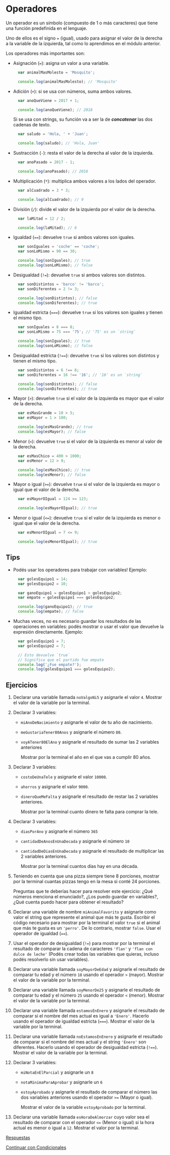 # Operadores

Un operador es un símbolo \(compuesto de 1 o más caracteres\) que tiene una función predefinida en el lenguaje.

Uno de ellos es el signo `=` \(igual\), usado para asignar el valor de la derecha a la variable de la izquierda, tal como lo aprendimos en el módulo anterior.

Los operadores más importantes son:

* Asignación \(`=`\): asigna un valor a una variable.

  ```javascript
    var animalMasMolesto = 'Mosquito';

    console.log(animalMasMolesto); // 'Mosquito'
  ```

* Adición \(`+`\): si se usa con números, suma ambos valores.

  ```javascript
    var anoQueViene = 2017 + 1;

    console.log(anoQueViene); // 2018
  ```

  Si se usa con strings, su función va a ser la de _**concatenar**_ las dos cadenas de texto.

  ```javascript
    var saludo = 'Hola, ' + 'Juan';

    console.log(saludo); // 'Hola, Juan'
  ```

* Sustracción \(`-`\): resta el valor de la derecha al valor de la izquierda.

  ```javascript
    var anoPasado = 2017 - 1;

    console.log(anoPasado); // 2016
  ```

* Multiplicación \(`*`\): multiplica ambos valores a los lados del operador.

  ```javascript
    var alCuadrado = 3 * 3;

    console.log(alCuadrado); // 9
  ```

* División \(`/`\): divide el valor de la izquierda por el valor de la derecha.

  ```javascript
    var laMitad = 12 / 2;

    console.log(laMitad); // 6
  ```

* Igualdad \(`==`\): devuelve `true` si ambos valores son iguales.

  ```javascript
    var sonIguales = 'coche' == 'coche';
    var sonLoMismo = 90 == 30;

    console.log(sonIguales); // true
    console.log(sonLoMismo); // false
  ```

* Desigualdad \(`!=`\): devuelve `true` si ambos valores son distintos.

  ```javascript
    var sonDistintos = 'barco' != 'barco';
    var sonDiferentes = 2 != 3;

    console.log(sonDistintos); // false
    console.log(sonDiferentes); // true
  ```

* Igualdad estricta \(`===`\): devuelve `true` si los valores son iguales y tienen el mismo tipo.

  ```javascript
    var sonIguales = 8 === 8;
    var sonLoMismo = 75 === '75'; // '75' es un `string`

    console.log(sonIguales); // true
    console.log(sonLoMismo); // false
  ```

* Desigualdad estricta \(`!==`\): devuelve `true` si los valores son distintos y tienen el mismo tipo.

  ```javascript
    var sonDistintos = 6 !== 6;
    var sonDiferentes = 16 !== '16'; // '16' es un `string`

    console.log(sonDistintos); // false
    console.log(sonDiferentes); // true
  ```

* Mayor \(`>`\): devuelve `true` si el valor de la izquierda es mayor que el valor de la derecha.

  ```javascript
    var esMasGrande = 10 > 5;
    var esMayor = 1 > 100;

    console.log(esMasGrande); // true
    console.log(esMayor); // false
  ```

* Menor \(`<`\): devuelve `true` si el valor de la izquierda es menor al valor de la derecha.

  ```javascript
    var esMasChico = 400 > 1000;
    var esMenor = 12 > 9;

    console.log(esMasChico); // true
    console.log(esMenor); // false
  ```

* Mayor o igual \(`>=`\): devuelve `true` si el valor de la izquierda es mayor o igual que el valor de la derecha.

  ```javascript
    var esMayorOIgual = 124 >= 123;

    console.log(esMayorOIgual); // true
  ```

* Menor o igual \(`<=`\): devuelve `true` si el valor de la izquierda es menor o igual que el valor de la derecha.

  ```javascript
    var esMenorOIgual = 7 <= 9;

    console.log(esMenorOIgual); // true
  ```

## Tips

* Podés usar los operadores para trabajar con variables! Ejemplo:

  ```javascript
    var golesEquipo1 = 14;
    var golesEquipo2 = 10;

    var ganoEquipo1 = golesEquipo1 > golesEquipo2;
    var empate = golesEquipo1 === golesEquipo2;

    console.log(ganoEquipo1); // true
    console.log(empate); // false
  ```

* Muchas veces, no es necesario guardar los resultados de las operaciones en variables: podés mostrar o usar el valor que devuelve la expresión directamente. Ejemplo:

  ```javascript
    var golesEquipo1 = 7;
    var golesEquipo2 = 7;

    // Esto devuelve `true`
    // Significa que el partido fue empate
    console.log('¿Fue empate?');
    console.log(golesEquipo1 === golesEquipo2);
  ```

## Ejercicios

1. Declarar una variable llamada `noValgoNi5` y asignarle el valor `4`. Mostrar el valor de la variable por la terminal.
2. Declarar 3 variables:
   * `miAnoDeNacimiento` y asignarle el valor de tu año de nacimiento.
   * `meGustariaTener80Anos` y asignarle el número `80`.
   * `voyATener80ElAno` y asignarle el resultado de sumar las 2 variables anteriores

     Mostrar por la terminal el año en el que vas a cumplir 80 años.
3. Declarar 3 variables:
   * `costoDeUnaTele` y asignarle el valor `10000`.
   * `ahorros` y asignarle el valor `9000`.
   * `dineroQueMeFalta` y asignarle el resultado de restar las 2 variables anteriores.

     Mostrar por la terminal cuanto dinero te falta para comprar la tele.
4. Declarar 3 variables:
   * `diasPorAno` y asignarle el número `365`
   * `cantidadDeAnosEnUnaDecada` y asignarle el número `10`
   * `cantidadDeDiasEnUnaDecada` y asignarle el resultado de multiplicar las 2 variables anteriores.

     Mostrar por la terminal cuantos días hay en una década.
5. Teniendo en cuenta que una pizza siempre tiene 8 porciones, mostrar por la terminal cuantas pizzas tengo en la mesa si conté 24 porciones.

   Preguntas que te deberías hacer para resolver este ejercicio: ¿Qué números menciona el enunciado?, ¿Los puedo guardar en variables?, ¿Qué cuenta puedo hacer para obtener el resultado?

6. Declarar una variable de nombre `miAnimalFavorito` y asignarle como valor el string que represente el animal que más te gusta. Escribir el código necesario para mostrar por la terminal el valor `true` si el animal que más te gusta es un `'perro'`. De lo contrario, mostrar `false`. Usar el operador de igualdad \(`==`\).
7. Usar el operador de desigualdad \(`!=`\) para mostrar por la terminal el resultado de comparar la cadena de caracteres `'flan'` y `'flan con dulce de leche'` \(Podés crear todas las variables que quieras, incluso podés resolverlo sin usar variables\).
8. Declarar una variable llamada `soyMayorDeEdad` y asignarle el resultado de comparar tu edad y el número `18` usando el operador `>` \(mayor\). Mostrar el valor de la variable por la terminal.
9. Declarar una variable llamada `soyMenorDe25` y asignarle el resultado de comparar tu edad y el número `25` usando el operador `<` \(menor\). Mostrar el valor de la variable por la terminal.
10. Declarar una variable llamada `estamosEnEnero` y asignarle el resultado de comparar si el nombre del mes actual es igual a `'Enero'`. Hacerlo usando el operador de igualdad estricta \(`===`\). Mostrar el valor de la variable por la terminal.
11. Declarar una variable llamada `noEstamosEnEnero` y asignarle el resultado de comparar si el nombre del mes actual y el string `'Enero'` son diferentes. Hacerlo usando el operador de desigualdad estricta \(`!==`\). Mostrar el valor de la variable por la terminal.
12. Declarar 3 variables:
    * `miNotaEnElParcial` y asignarle un `8`
    * `notaMinimaParaAprobar` y asignarle un `6`
    * `estoyAprobado` y asignarle el resultado de comparar el número las dos variables anteriores usando el operador `>=` \(Mayor o igual\).

      Mostrar el valor de la variable `estoyAprobado` por la terminal.
13. Declarar una variable llamada `esHoraDeAlmorzar` cuyo valor sea el resultado de comparar con el operador `<=` \(Menor o igual\) si la hora actual es menor o igual a `12`. Mostrar el valor por la terminal.

[Respuestas](https://github.com/CaroAmarillo/javascript-101/tree/59a3e8a81668455d64f3ff84752b6a7c377987d6/respuestas/05.js)

[Continuar con Condicionales](06.md)

